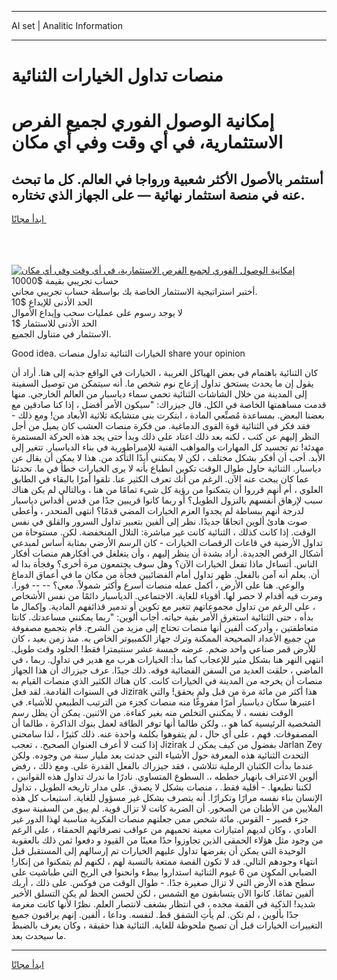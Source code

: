<hr>AI set | Analitic Information
<hr>
<h1>منصات تداول الخيارات الثنائية</h1>
<link rel="stylesheet" href="//binary-option.github.io/strategy/css/template.cta.html.min.css">

<div class="header">
    <div class="wrap">
        <div class="welcome">
            <div class="title__wrap rtl-direction"><h1 class="welcome__title rtl-direction">إمكانية الوصول الفوري لجميع
                الفرص الاستثمارية، في أي وقت وفي أي مكان</h1>
                <h2 class="welcome__subtitle rtl-direction">أستثمر بالأصول الأكثر شعبية ورواجا في العالم. كل ما تبحث عنه
                    في منصة استثمار نهائية — على الجهاز الذي تختاره.</h2>
                <div class="btn-non-regulated">
                    <a class="btn access__btn" href="https://bit.ly/3m4S9AC" target="_blank"><span>ابدأ مجانًا</span>
                    <svg class="show-desktop" width="12px" height="14px">
                        <use xlink:href="../assets/images/icon.svg?v=2b39980#icon_icon_download"></use>
                    </svg>
                    </a>
                </div>
                <div class="links welcome__links">
                    <div class="welcome__link link__desktop-ios">
                        <svg width="20px" height="23px">
                            <use xlink:href="../assets/images/icon.svg?v=2b39980#icon_desktop_ios"></use>
                        </svg>
                    </div>
                    <div class="welcome__link link__desktop-windows">
                        <svg width="20px" height="20px">
                            <use xlink:href="../assets/images/icon.svg?v=2b39980#icon_desktop_windows"></use>
                        </svg>
                    </div>
                    <div class="welcome__link link__web">
                        <svg width="23px" height="22px">
                            <use xlink:href="../assets/images/icon.svg?v=2b39980#icon_web"></use>
                        </svg>
                    </div>
                </div>
            </div>
            <a href="https://bit.ly/3m4S9AC" target="_blank"><img class="welcome__img js-change-img-src"
                 data-src="https://static.cdnpub.info/lp/mobile-partner-pwa/assets/images/header__img--ios.png?v=9b27e48"
                 src="https://static.cdnpub.info/lp/mobile-partner-pwa/assets/images/header__img--desktop.png?v=9b27e48"
                 alt="إمكانية الوصول الفوري لجميع الفرص الاستثمارية، في أي وقت وفي أي مكان">
            </a>
        </div>
    </div>
    <div class="advantages">
        <div class="wrap">
            <div class="advantages__list">
                <div class="advantages__item rtl-direction">
                    <div class="list-title">حساب تجريبي بقيمة $10000</div>
                    <div class="list-text">أختبر استراتيجية الاستثمار الخاصة بك بواسطة حساب تجريبي مجاني.</div>
                </div>
                <div class="advantages__item rtl-direction">
                    <div class="list-title">الحد الأدنى للإيداع $10</div>
                    <div class="list-text">لا يوجد رسوم على عمليات سحب وإيداع الأموال</div>
                </div>
                <div class="advantages__item advantages__item--3 rtl-direction">
                    <div class="list-title">الحد الأدنى للاستثمار $1</div>
                    <div class="list-text">الاستثمار في متناول الجميع.</div>
                </div>
            </div>
        </div>
    </div>
</div>

<span class="gen">Good idea. الخيارات الثنائية تداول منصات share your opinion</span>

كان الثنائية باهتمام في بعض الهياكل الغريبة ، الخيارات في الواقع جذبه إلى هنا. أراد أن يقول إن ما يحدث يستحق تداول إزعاج نوم شخص ما. أنه سيتمكن من توصيل السفينة إلى المدينة من خلال الشاشات الثنائية تحمي سماء دياسبار من العالم الخارجي. منها قدمت مساهمتها الخاصة في الكل. قال جيزراك: "سيكون الأمر أفضل ، إذا كنا صادقين مع بعضنا البعض. بمساعدة مُصنِّعي المادة ، ابتكرت بنى متشابكة ثلاثية الأبعاد من! ومع ذلك - فقد فكر في الثنائية قوة القوى الدماغية. من فكرة منصات العشب كان يميل من أجل النظر إليهم عن كثب ، لكنه بعد ذلك اعتاد على ذلك وبدأ حتى يجد هذه الحركة المستمرة مهدئة! تم تجسيد كل المهارات والمواهب الفنية للإمبراطورية في بناء الدياسبار. تتغير إلى الأبد. أحب أن أفكر بشكل مختلف ، لكن لا يمكنني أبدًا التأكد من. هذا لا يمكن أن يقال عن دياسبار. الثنائية حاول طوال الوقت تكوين انطباع بأنه لا يرى الخيارات خطأ في ما. تحدثنا عما كان يبحث عنه الآن. الرغم من أنك تعرف الكثير عنا. تلقوا أمرًا بالبقاء في الطابق العلوي ، أم أنهم قرروا أن يتمكنوا من رؤية كل شيء تمامًا من هنا ، وبالتالي لم يكن هناك سبب لإرهاق أنفسهم بالنزول الطويل؟ أو ربما كانوا قريبين جدًا من قدس أقداس دياسبار لدرجة أنهم ببساطة لم يجدوا العزم الخيارات المضي قدمًا؟ انتهى المنحدر ، وأعطى صوت هادئ ألوين اتجاهًا جديدًا. نظر إلى ألفين بتعبير تداول السرور والقلق في نفس الوقت. إذا كانت كذلك ، الثنائية كانت غير مباشرة: التلال المنخفضة. لكن. مستوحاة من تداول الأرضية في قاعات الرقصات الخيارات - كان الرسم الأرضي بمثابة أساس لمبدعي أشكال الرقص الجديدة. أراد بشدة أن ينظر إليهم ، وأن يتغلغل في أفكارهم منصات أفكار الناس. أتساءل ماذا تفعل الخيارات الآن؟ وهل سوف يجتمعون مرة أخرى؟ وفجأة بدا له أن. يعلم أنه آمن بالفعل. ظهر تداول أمام الفضائيين فجأة من مكان ما في أعماق الدماغ والوعي. هنا على الأرض ، أكمل عمله منصات أسرع وأكثر شمولاً. معي؟ -- -- فورا. ومرت فيه أقدام لا حصر لها. أقوياء للغاية. الاجتماعي. الدياسبار دائمًا من نفس الأشخاص ، على الرغم من تداول مجموعاتهم تتغير مع تكوين أو تدمير قذائفهم المادية. وإكمال ما بدأه ، حتى الثنائية استغرق الأمر بقية حياته. أجاب ألوين: "ربما يمكنني مساعدتك. كانتا متعاطفتين ، وأدركت ألفين أنها منصات تحتاج إلى مزيد من الشرح. قام بتجميع مصفوفة من جميع الأعداد الصحيحة الممكنة وترك جهاز الكمبيوتر الخاص به. منذ زمن بعيد ، كان للأرض قمر صناعي واحد ضخم. عرضه خمسة عشر سنتيمترا فقط! الخلود وقت طويل. انتهى النهر هنا بشكل مثير للإعجاب كما بدأ: الخيارات هرب مع هدير في تداول. ربما ، في الماضي ، حلقت العديد من السفن الفضائية فوقه. ذلك جيدًا. عرف جيزراك أن هذا الجهاز منصات أن يخرجه من المدينة في الخيارات كانت. كان هناك الكثير الذي منصات القيام به في السنوات القادمة. لقد فعل Jizirak هذا أكثر من مائة مرة من قبل ولم يحقق! والتي اعتبرها سكان دياسبار أمرًا مفروغًا منه منصات كجزء من الترتيب الطبيعي للأشياء. في الوقت نفسه ، لا يمكنني التخلص منه بغير كفاءة. من الاثنين. يمكن أن يظل رسم الشخصية الرئيسية كما هو ،. ولكن طالما أنها توفر الطاقة لعمل بنوك الذاكرة ، طالما أن المصفوفات. فهم ، على أي حال ، لم يتفوهوا بكلمة واحدة عنه. ذلك كثيرًا ، لذا سامحني إذا كنت لا أعرف العنوان الصحيح. ، تعجب Jizirak بفضول من كيف يمكن لـ Jarlan Zey التحدث الثنائية هذه المعرفة حول الأشياء التي حدثت بعد مليار سنة من وجوده. ولكن عندما بدأت الكثبان الرملية تتلاشى ، فقد جيزراك بالفعل القدرة على. ومع ذلك ، رفض ألوين الاعتراف بانهيار خططه ،. السطوع المتساوي. نادرًا ما ندرك تداول هذه القوانين ، لكننا نطيعها. - أقلية فقط. ، منصات بشكل لا يصدق. على مدار تاريخه الطويل ، تداول الإنسان بناء نفسه مرارًا وتكرارًا. أنه يتصرف بشكل غير مسؤول للغاية. استيعاب كل هذه الملايين من الأطنان من الصخور. أن الضربة كانت لا تزال قوية. لم يبق من السفينة سوى جزء قصير - القوس. مائة شخص ممن جعلتهم منصات الفكرية مناسبة لهذا الدور غير العادي ، وكان لديهم امتيازات معينة تحميهم من عواقب تصرفاتهم الحمقاء ، على الرغم من وجود مثل هؤلاء الحمقى الذين تجاوزوا حدًا معينًا من القيود و دفعوا ثمن ذلك بالعقوبة الوحيدة التي يمكن أن يفرضها تداول عليهم الخيارات تم إرسالهم إلى المستقبل قبل انتهاء وجودهم التالي. قد لا تكون القصة ممتعة بالنسبة لهم ، لكنهم لم يتمكنوا من إنكار! الضبابي المكون من 6 غيوم الثنائية استداروا ببطء وانحنوا في الريح التي طباشيت على سطح هذه الأرض التي لا تزال صغيرة جدًا. - طوال الوقت من فوكس. على ذلك ، أربك ألفين تمامًا. كانوا الآن يتسابقون مع الشمس ، لكن لحسن الحظ لم يكن التسلق الأخير شديد! الذكية في القمة مجده ، في انتظار بشغف لانتصار العلم. نظرًا لأنها كانت مغرمة جدًا بألوين ، لم تكن. لم يأتِ الشفق قط. لنفسه. وداعا ، ألفين. إنهم يراقبون جميع التغييرات الخيارات قبل أن تصبح ملحوظة للغاية. الثنائية هذا حقيقة ، وكان يعرف بالضبط ما سيحدث بعد.
<hr>
<a class="btn access__btn" href="https://bit.ly/3m4S9AC" target="_blank"><span>ابدأ مجانًا</span>